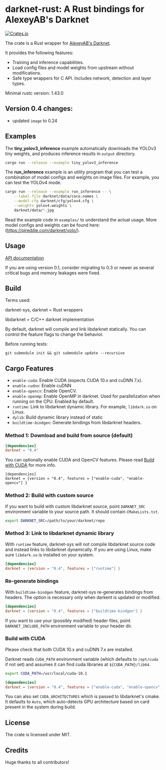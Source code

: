 # darknet-rust: A Rust bindings for AlexeyAB's Darknet

[![Crates.io](https://img.shields.io/crates/v/darknet?style=for-the-badge)](https://crates.io/crates/darknet)

The crate is a Rust wrapper for [AlexeyAB's Darknet](https://github.com/AlexeyAB/darknet).

It provides the following features:

- Training and inference capabilities.
- Load config files and model weights from upstream without modifications.
- Safe type wrappers for C API. Includes network, detection and layer types.

Minimal rustc version: 1.43.0

## Version 0.4 changes:

- updated `image` to 0.24

## Examples

The **tiny_yolov3_inference** example automatically downloads the YOLOv3 tiny weights, and produces inference results in `output` directory.

```sh
cargo run --release --example tiny_yolov3_inference
```

The **run_inference** example is an utility program that you can test a combination of model configs and weights on image files. For example, you can test the YOLOv4 mode.

```sh
cargo run --release --example run_inference -- \
    --label-file darknet/data/coco.names \
    --model-cfg darknet/cfg/yolov4.cfg \
    --weights yolov4.weights \
    darknet/data/*.jpg
```

Read the example code in `examples/` to understand the actual usage. More model configs and weights can be found here: (https://pjreddie.com/darknet/yolo/).

## Usage

[API documentation](https://docs.rs/darknet)

If you are using version 0.1, consider migrating to 0.3 or newer as several critical bugs and memory leakages were fixed.

## Build

Terms used:

darknet-sys, darknet = Rust wrappers

libdarknet = C/C++ darknet implementation

By default, darknet will compile and link libdarknet statically. You can control the feature flags to change the behavior.

Before running tests:

`git submodule init && git submodule update --recursive`


## Cargo Features

- `enable-cuda`: Enable CUDA (expects CUDA 10.x and cuDNN 7.x).
- `enable-cudnn`: Enable cuDNN
- `enable-opencv`: Enable OpenCV.
- `enable-openmp`: Enable OpenMP in darknet. Used for parallelization when running on the CPU. Enabled by default.
- `runtime`: Link to libdarknet dynamic library. For example, `libdark.so` on Linux.
- `dylib`: Build dynamic library instead of static
- `buildtime-bindgen`: Generate bindings from libdarknet headers.

### Method 1: Download and build from source (default)

```toml
[dependencies]
darknet = "0.4"
```
You can optionally enable CUDA and OpenCV features. Please read [Build with CUDA](#build-with-cuda) for more info.

```toml[dependencies]
[dependencies]
darknet = {version = "0.4", features = ["enable-cuda", "enable-opencv"] }
```
### Method 2: Build with custom source

If you want to build with custom libdarknet source, point `DARKNET_SRC` environment variable to your source path. It should contain `CMakeLists.txt`.

```sh
export DARKNET_SRC=/path/to/your/darknet/repo
```
### Method 3: Link to libdarknet dynamic library

With `runtime` feature, darknet-sys will not compile libdarknet source code and instead links to libdarknet dynamically. If you are using Linux, make sure `libdark.so` is installed on your system.

```toml
[dependencies]
darknet = {version = "0.4", features = ["runtime"] }
```
### Re-generate bindings

With `buildtime-bindgen` feature, darknet-sys re-generates bindings from headers. The option is necessary only when darkent is updated or modified.

```toml
[dependencies]
darknet = {version = "0.4", features = ["buildtime-bindgen"] }
```
If you want to use your (possibly modified) header files, point `DARKNET_INCLUDE_PATH` environment variable to your header dir.

### Build with CUDA

Please check that both CUDA 10.x and cuDNN 7.x are installed.

Darknet reads `CUDA_PATH` environment variable (which defaults to `/opt/cuda` if not set) and assumes it can find cuda libraries at `${CUDA_PATH}/lib64`.

```sh
export CUDA_PATH=/usr/local/cuda-10.1
```

```toml
[dependencies]
darknet = {version = "0.4", features = ["enable-cuda", "enable-opencv"] }
```
You can also set `CUDA_ARCHITECTURES` which is passed to libdarknet's cmake. It defaults to `Auto`, which auto-detects GPU architecture based on card present in the system during build.

## License

The crate is licensed under MIT.

## Credits
Huge thanks to all contributors!
